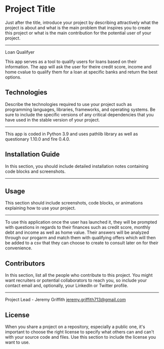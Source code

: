 # Project Title

Just after the title, introduce your project by describing attractively what the project is about and what is the main problem that inspires you to create this project or what is the main contribution for the potential user of your project.

---
Loan Qualifyer

This app serves as a tool to qualify users for loans based on their information. The app will ask the user for theire credit score, income and home cvalue to qualify them for a loan at specific banks and return the best options.

## Technologies

Describe the technologies required to use your project such as programming languages, libraries, frameworks, and operating systems. Be sure to include the specific versions of any critical dependencies that you have used in the stable version of your project.

---
This app is coded in Python 3.9 and uses pathlib library as well as questionary 1.10.0 and fire 0.4.0.

## Installation Guide

In this section, you should include detailed installation notes containing code blocks and screenshots.

---

## Usage

This section should include screenshots, code blocks, or animations explaining how to use your project.

---
To use this application once the user has launched it, they will be prompted with questions in regards to their finances such as credit score, monthly debt and income as well as home value. Their answers will be analyzed through our progarm and match them with qualifying offers which will then be added to a csv that they can choose to create to consult later on for their convenience.

## Contributors

In this section, list all the people who contribute to this project. You might want recruiters or potential collaborators to reach you, so include your contact email and, optionally, your LinkedIn or Twitter profile.

---
Project Lead - Jeremy Griffith jeremy.griffith713@gmail.com
## License

When you share a project on a repository, especially a public one, it's important to choose the right license to specify what others can and can't with your source code and files. Use this section to include the license you want to use.
